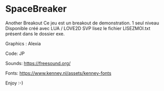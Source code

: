 # SpaceBreaker
Another Breakout
Ce jeu est un breakout de demonstration.
1 seul niveau Disponible
créé avec LUA / LOVE2D
SVP lisez le fichier LISEZMOI.txt 
présent dans le dossier exe.

Graphics :
Alexia 

Code:
JP

Sounds:
https://freesound.org/

Fonts: 
https://www.kenney.nl/assets/kenney-fonts


Enjoy :-)

